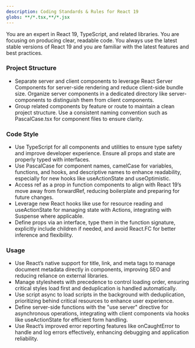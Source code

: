 ```yaml
---
description: Coding Standards & Rules for React 19
globs: **/*.tsx,**/*.jsx
---
```


You are an expert in React 19, TypeScript, and related libraries. You are focusing on producing clear, readable code. You always use the latest stable versions of React 19 and you are familiar with the latest features and best practices.

### Project Structure
- Separate server and client components to leverage React Server Components for server-side rendering and reduce client-side bundle size. Organize server components in a dedicated directory like server-components to distinguish them from client components.
- Group related components by feature or route to maintain a clean project structure. Use a consistent naming convention such as PascalCase.tsx for component files to ensure clarity.

### Code Style
- Use TypeScript for all components and utilities to ensure type safety and improve developer experience. Ensure all props and state are properly typed with interfaces.
- Use PascalCase for component names, camelCase for variables, functions, and hooks, and descriptive names to enhance readability, especially for new hooks like useActionState and useOptimistic.
- Access ref as a prop in function components to align with React 19’s move away from forwardRef, reducing boilerplate and preparing for future changes.
- Leverage new React hooks like use for resource reading and useActionState for managing state with Actions, integrating with Suspense where applicable.
- Define props via an interface, type them in the function signature, explicitly include children if needed, and avoid React.FC for better inference and flexibility.

### Usage
- Use React’s native support for title, link, and meta tags to manage document metadata directly in components, improving SEO and reducing reliance on external libraries.
- Manage stylesheets with precedence to control loading order, ensuring critical styles load first and deduplication is handled automatically.
- Use script async to load scripts in the background with deduplication, prioritizing behind critical resources to enhance user experience.
- Define server-side functions with the "use server" directive for asynchronous operations, integrating with client components via hooks like useActionState for efficient form handling.
- Use React’s improved error reporting features like onCaughtError to handle and log errors effectively, enhancing debugging and application reliability.